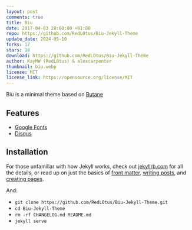 ```yaml
---
layout: post
comments: true
title: Biu
date: 2017-04-03 20:00:00 +01:00
repo: https://github.com/RedL0tus/Biu-Jekyll-Theme
update_date: 2024-05-10
forks: 17
stars: 18
download: https://github.com/RedL0tus/Biu-Jekyll-Theme
author: KayMW (RedL0tus) & alexcarpenter
thumbnail: biu.webp
license: MIT
license_link: https://opensource.org/license/MIT
---
```


Biu is a minimal theme based on [Butane](https://github.com/alexcarpenter/butane-jekyll-theme)

## Features

* [Google Fonts](https://fonts.google.com/)  
* [Disqus](https://disqus.com/)  

## Installation

For those unfamiliar with how Jekyll works, check out [jekyllrb.com](https://jekyllrb.com/) for all the details, or read up on just the basics of [front matter](https://jekyllrb.com/docs/frontmatter/), [writing posts](https://jekyllrb.com/docs/posts/), and [creating pages](https://jekyllrb.com/docs/pages/).

And:

* `git clone https://github.com/RedL0tus/Biu-Jekyll-Theme.git`
* `cd Biu-Jekyll-Theme`
* `rm -rf CHANGELOG.md README.md`
* `jekyll serve`
